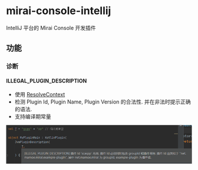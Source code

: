 # mirai-console-intellij

IntelliJ 平台的 Mirai Console 开发插件

## 功能

### 诊断

#### ILLEGAL_PLUGIN_DESCRIPTION

- 使用 [ResolveContext](../../backend/mirai-console/src/common/ResolveContext.kt)
- 检测 Plugin Id, Plugin Name, Plugin Version 的合法性. 并在非法时提示正确的语法.
- 支持编译期常量

![ILLEGAL_PLUGIN_DESCRIPTION](.images/ILLEGAL_PLUGIN_DESCRIPTION.png)
